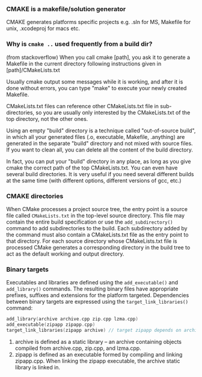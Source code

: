 
### CMAKE is a makefile/solution generator

CMAKE generates platforms specific projects e.g. .sln for MS, Makefile for unix, .xcodeproj for macs etc.

### Why is `cmake ..` used frequently from a build dir?

(from stackoverflow)
 When you call cmake [path], you ask it to generate a Makefile in the current directory following instructions given in [path]/CMakeLists.txt

Usually cmake output some messages while it is working, and after it is done without errors, you can type "make" to execute your newly created Makefile.

CMakeLists.txt files can reference other CMakeLists.txt file in sub-directories, so you are usually only interested by the CMakeLists.txt of the top directory, not the other ones.

Using an empty "build" directory is a technique called "out-of-source build", in which all your generated files (.o, executable, Makefile, .anything) are generated in the separate "build" directory and not mixed with source files. If you want to clean all, you can delete all the content of the build directory.

In fact, you can put your "build" directory in any place, as long as you give cmake the correct path of the top CMakeLists.txt. You can even have several build directories. It is very useful if you need several different builds at the same time (with different options, different versions of gcc, etc.)

### CMAKE directories

When CMake processes a project source tree, the entry point is a source file called `CMakeLists.txt` in the top-level source directory. This file may contain the entire build specification or use the `add_subdirectory()` command to add subdirectories to the build. Each subdirectory added by the command must also contain a CMakeLists.txt file as the entry point to that directory. For each source directory whose CMakeLists.txt file is processed CMake generates a corresponding directory in the build tree to act as the default working and output directory.

### Binary targets

Executables and libraries are defined using the `add_executable()` and `add_library()` commands. The resulting binary files have appropriate prefixes, suffixes and extensions for the platform targeted. Dependencies between binary targets are expressed using the `target_link_libraries()` command:

``` c
add_library(archive archive.cpp zip.cpp lzma.cpp)
add_executable(zipapp zipapp.cpp)
target_link_libraries(zipapp archive) // target zipapp depends on archive for linking
```

1. archive is defined as a static library – an archive containing objects compiled from archive.cpp, zip.cpp, and lzma.cpp. 
2. zipapp is defined as an executable formed by compiling and linking zipapp.cpp. When linking the zipapp executable, the archive static library is linked in.